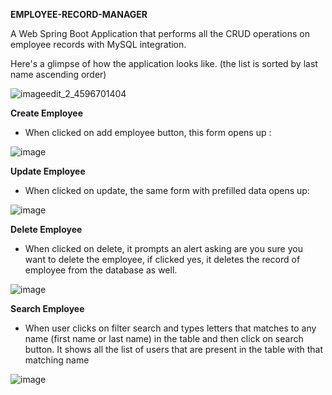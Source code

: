 **EMPLOYEE-RECORD-MANAGER**

A Web Spring Boot Application that performs all the CRUD operations on employee records with MySQL integration.

Here's a glimpse of how the application looks like.
(the list is sorted by last name ascending order)

![imageedit_2_4596701404](https://user-images.githubusercontent.com/61968230/152700340-a33e7981-accb-40be-805d-1cf1601e97aa.png)

**Create Employee**
* When clicked on add employee button, this form opens up :

![image](https://user-images.githubusercontent.com/61968230/152687878-53f9242e-1903-43d4-924f-be8d83317eaa.png)

**Update Employee**
* When clicked on update, the same form with prefilled data opens up:

![image](https://user-images.githubusercontent.com/61968230/152687961-9a39f393-ef9d-440c-af0a-b707bc67bbf5.png)

**Delete Employee**
* When clicked on delete, it prompts an alert asking are you sure you want to delete the employee, if clicked yes, it deletes the record of employee from the database as well.

![image](https://user-images.githubusercontent.com/61968230/152688015-cc06fdfa-9769-442a-9b96-bcc66f26dae9.png)

**Search Employee**
* When user clicks on filter search and types letters that matches to any name (first name or last name) in the table and then click on search button. It shows all the list of users that are present in the table with that matching name

![image](https://user-images.githubusercontent.com/61968230/152688194-039cba31-5d8a-4fce-8b32-99f209fe2a55.png)
